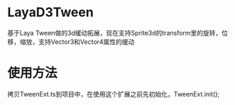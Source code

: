 # LayaD3Tween
基于Laya Tween做的3d缓动拓展，现在支持Sprite3d的transform里的旋转，位移，缩放，支持Vector3和Vector4属性的缓动
# 使用方法
拷贝TweenExt.ts到项目中，在使用这个扩展之前先初始化，TweenExt.init();
